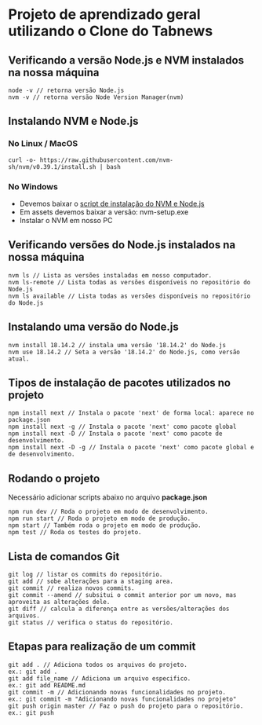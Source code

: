 # Projeto de aprendizado geral utilizando o Clone do Tabnews

## Verificando a versão Node.js e NVM instalados na nossa máquina

```
node -v // retorna versão Node.js
nvm -v // retorna versão Node Version Manager(nvm)

```

## Instalando NVM e Node.js

### No Linux / MacOS

```
curl -o- https://raw.githubusercontent.com/nvm-sh/nvm/v0.39.1/install.sh | bash
```

### No Windows

- Devemos baixar o
  [script de instalação do NVM e Node.js](https://github.com/coreybutler/nvm-windows/releases)
- Em assets devemos baixar a versão: nvm-setup.exe
- Instalar o NVM em nosso PC

## Verificando versões do Node.js instalados na nossa máquina

```
nvm ls // Lista as versões instaladas em nosso computador.
nvm ls-remote // Lista todas as versões disponíveis no repositório do Node.js
nvm ls available // Lista todas as versões disponíveis no repositório do Node.js

```

## Instalando uma versão do Node.js

```
nvm install 18.14.2 // instala uma versão '18.14.2' do Node.js
nvm use 18.14.2 // Seta a versão '18.14.2' do Node.js, como versão atual.

```

## Tipos de instalação de pacotes utilizados no projeto

```
npm install next // Instala o pacote 'next' de forma local: aparece no package.json
npm install next -g // Instala o pacote 'next' como pacote global
npm install next -D // Instala o pacote 'next' como pacote de desenvolvimento.
npm install next -D -g // Instala o pacote 'next' como pacote global e de desenvolvimento.
```

## Rodando o projeto

Necessário adicionar scripts abaixo no arquivo **package.json**

```
npm run dev // Roda o projeto em modo de desenvolvimento.
npm run start // Roda o projeto em modo de produção.
npm start // Também roda o projeto em modo de produção.
npm test // Roda os testes do projeto.
```

## Lista de comandos Git

```
git log // listar os commits do repositório.
git add // sobe alterações para a staging area.
git commit // realiza novos commits.
git commit --amend // subsitui o commit anterior por um novo, mas aproveita as alterações dele.
git diff // calcula a diferença entre as versões/alterações dos arquivos.
git status // verifica o status do repositório.
```

## Etapas para realização de um commit

```
git add . // Adiciona todos os arquivos do projeto.
ex.: git add .
git add file_name // Adiciona um arquivo especifico.
ex.: git add README.md
git commit -m // Adicionando novas funcionalidades no projeto.
ex.: git commit -m "Adicionando novas funcionalidades no projeto"
git push origin master // Faz o push do projeto para o repositório.
ex.: git push
```
